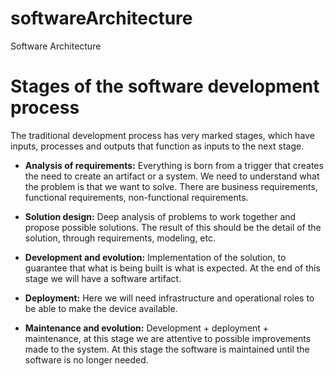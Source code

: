 # softwareArchitecture
Software Architecture

# Stages of the software development process
The traditional development process has very marked stages, which have inputs, processes and outputs that function as inputs to the next stage.

* **Analysis of requirements:** Everything is born from a trigger that creates the need to create an artifact or a system. We need to understand what the problem is that we want to solve. There are business requirements, functional requirements, non-functional requirements.

* **Solution design:** Deep analysis of problems to work together and propose possible solutions. The result of this should be the detail of the solution, through requirements, modeling, etc.

* **Development and evolution:** Implementation of the solution, to guarantee that what is being built is what is expected. At the end of this stage we will have a software artifact.

* **Deployment:** Here we will need infrastructure and operational roles to be able to make the device available.

* **Maintenance and evolution:** Development + deployment + maintenance, at this stage we are attentive to possible improvements made to the system. At this stage the software is maintained until the software is no longer needed.